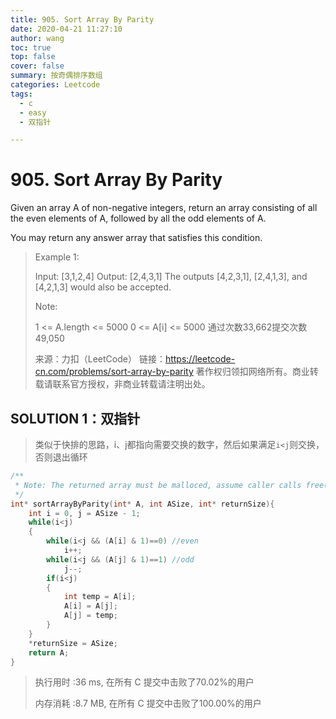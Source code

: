 ```yaml
---
title: 905. Sort Array By Parity
date: 2020-04-21 11:27:10
author: wang
toc: true
top: false
cover: false
summary: 按奇偶排序数组
categories: Leetcode
tags:
  - c
  - easy
  - 双指针

---
```


# 905. Sort Array By Parity

Given an array A of non-negative integers, return an array consisting of all the even elements of A, followed by all the odd elements of A.

You may return any answer array that satisfies this condition.

 





> Example 1:
>
> Input: [3,1,2,4]
> Output: [2,4,3,1]
> The outputs [4,2,3,1], [2,4,1,3], and [4,2,1,3] would also be accepted.
> 
>
> Note:
> 
> 1 <= A.length <= 5000
> 0 <= A[i] <= 5000
>通过次数33,662提交次数49,050
> 
> 来源：力扣（LeetCode）
>链接：https://leetcode-cn.com/problems/sort-array-by-parity
>著作权归领扣网络所有。商业转载请联系官方授权，非商业转载请注明出处。

## SOLUTION 1：双指针

> 类似于快排的思路，i、j都指向需要交换的数字，然后如果满足`i<j`则交换，否则退出循环

```c
/**
 * Note: The returned array must be malloced, assume caller calls free().
 */
int* sortArrayByParity(int* A, int ASize, int* returnSize){
    int i = 0, j = ASize - 1;
    while(i<j)
    {
        while(i<j && (A[i] & 1)==0) //even
            i++;
        while(i<j && (A[j] & 1)==1) //odd
            j--;
        if(i<j)
        {
            int temp = A[i];
            A[i] = A[j];
            A[j] = temp;
        }
    }
    *returnSize = ASize;
    return A;
}
```

> 执行用时 :36 ms, 在所有 C 提交中击败了70.02%的用户
>
> 内存消耗 :8.7 MB, 在所有 C 提交中击败了100.00%的用户

